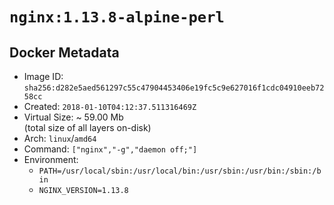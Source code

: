 # `nginx:1.13.8-alpine-perl`

## Docker Metadata

- Image ID: `sha256:d282e5aed561297c55c47904453406e19fc5c9e627016f1cdc04910eeb7258cc`
- Created: `2018-01-10T04:12:37.511316469Z`
- Virtual Size: ~ 59.00 Mb  
  (total size of all layers on-disk)
- Arch: `linux`/`amd64`
- Command: `["nginx","-g","daemon off;"]`
- Environment:
  - `PATH=/usr/local/sbin:/usr/local/bin:/usr/sbin:/usr/bin:/sbin:/bin`
  - `NGINX_VERSION=1.13.8`

